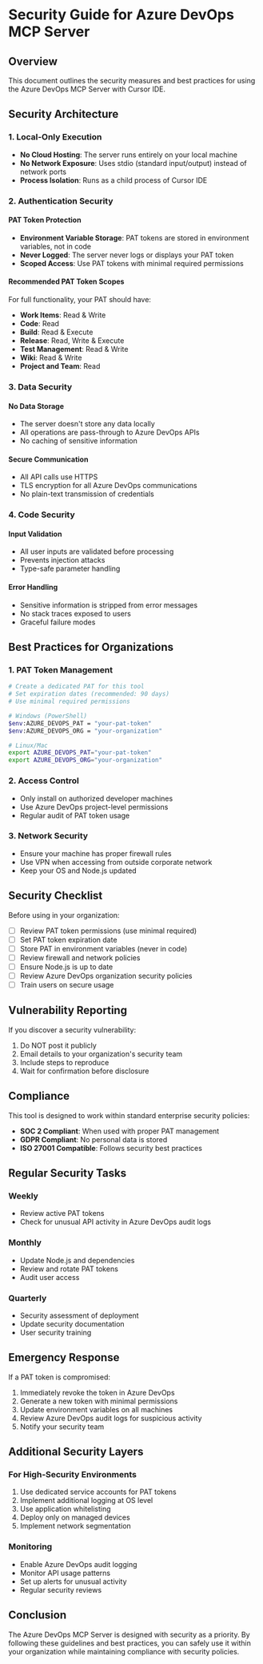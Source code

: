 # Security Guide for Azure DevOps MCP Server

## Overview
This document outlines the security measures and best practices for using the Azure DevOps MCP Server with Cursor IDE.

## Security Architecture

### 1. Local-Only Execution
- **No Cloud Hosting**: The server runs entirely on your local machine
- **No Network Exposure**: Uses stdio (standard input/output) instead of network ports
- **Process Isolation**: Runs as a child process of Cursor IDE

### 2. Authentication Security

#### PAT Token Protection
- **Environment Variable Storage**: PAT tokens are stored in environment variables, not in code
- **Never Logged**: The server never logs or displays your PAT token
- **Scoped Access**: Use PAT tokens with minimal required permissions

#### Recommended PAT Token Scopes
For full functionality, your PAT should have:
- **Work Items**: Read & Write
- **Code**: Read
- **Build**: Read & Execute
- **Release**: Read, Write & Execute
- **Test Management**: Read & Write
- **Wiki**: Read & Write
- **Project and Team**: Read

### 3. Data Security

#### No Data Storage
- The server doesn't store any data locally
- All operations are pass-through to Azure DevOps APIs
- No caching of sensitive information

#### Secure Communication
- All API calls use HTTPS
- TLS encryption for all Azure DevOps communications
- No plain-text transmission of credentials

### 4. Code Security

#### Input Validation
- All user inputs are validated before processing
- Prevents injection attacks
- Type-safe parameter handling

#### Error Handling
- Sensitive information is stripped from error messages
- No stack traces exposed to users
- Graceful failure modes

## Best Practices for Organizations

### 1. PAT Token Management
```bash
# Create a dedicated PAT for this tool
# Set expiration dates (recommended: 90 days)
# Use minimal required permissions

# Windows (PowerShell)
$env:AZURE_DEVOPS_PAT = "your-pat-token"
$env:AZURE_DEVOPS_ORG = "your-organization"

# Linux/Mac
export AZURE_DEVOPS_PAT="your-pat-token"
export AZURE_DEVOPS_ORG="your-organization"
```

### 2. Access Control
- Only install on authorized developer machines
- Use Azure DevOps project-level permissions
- Regular audit of PAT token usage

### 3. Network Security
- Ensure your machine has proper firewall rules
- Use VPN when accessing from outside corporate network
- Keep your OS and Node.js updated

## Security Checklist

Before using in your organization:

- [ ] Review PAT token permissions (use minimal required)
- [ ] Set PAT token expiration date
- [ ] Store PAT in environment variables (never in code)
- [ ] Review firewall and network policies
- [ ] Ensure Node.js is up to date
- [ ] Review Azure DevOps organization security policies
- [ ] Train users on secure usage

## Vulnerability Reporting

If you discover a security vulnerability:
1. Do NOT post it publicly
2. Email details to your organization's security team
3. Include steps to reproduce
4. Wait for confirmation before disclosure

## Compliance

This tool is designed to work within standard enterprise security policies:
- **SOC 2 Compliant**: When used with proper PAT management
- **GDPR Compliant**: No personal data is stored
- **ISO 27001 Compatible**: Follows security best practices

## Regular Security Tasks

### Weekly
- Review active PAT tokens
- Check for unusual API activity in Azure DevOps audit logs

### Monthly
- Update Node.js and dependencies
- Review and rotate PAT tokens
- Audit user access

### Quarterly
- Security assessment of deployment
- Update security documentation
- User security training

## Emergency Response

If a PAT token is compromised:
1. Immediately revoke the token in Azure DevOps
2. Generate a new token with minimal permissions
3. Update environment variables on all machines
4. Review Azure DevOps audit logs for suspicious activity
5. Notify your security team

## Additional Security Layers

### For High-Security Environments
1. Use dedicated service accounts for PAT tokens
2. Implement additional logging at OS level
3. Use application whitelisting
4. Deploy only on managed devices
5. Implement network segmentation

### Monitoring
- Enable Azure DevOps audit logging
- Monitor API usage patterns
- Set up alerts for unusual activity
- Regular security reviews

## Conclusion

The Azure DevOps MCP Server is designed with security as a priority. By following these guidelines and best practices, you can safely use it within your organization while maintaining compliance with security policies. 